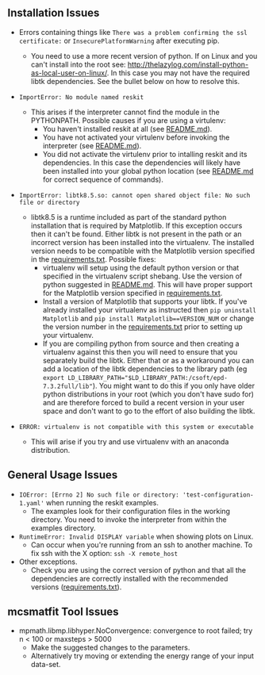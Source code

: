 ## Installation Issues
 - Errors containing things like `There was a problem confirming the ssl certificate:` or `InsecurePlatformWarning` after executing pip.
    - You need to use a more recent version of python. If on Linux and you can't install into the root see: http://thelazylog.com/install-python-as-local-user-on-linux/. In this case you may not have the required libtk dependencies. See the bullet below on how to resolve this.

 - `ImportError: No module named reskit`
   - This arises if the interpreter cannot find the module in the PYTHONPATH. Possible causes if you are using a virtulenv:
     - You haven't installed reskit at all (see [README.md](https://github.com/petersbingham/reskit/blob/master/README.md)).
     - You have not activated your virtulenv before invoking the interpreter (see [README.md](https://github.com/petersbingham/reskit/blob/master/README.md)).
     - You did not activate the virtulenv prior to intalling reskit and its dependencies. In this case the dependencies will likely have been installed into your global python location (see [README.md](https://github.com/petersbingham/reskit/blob/master/README.md) for correct sequence of commands).

  - `ImportError: libtk8.5.so: cannot open shared object file: No such file or directory`
    - libtk8.5 is a runtime included as part of the standard python installation that is required by Matplotlib. If this exception occurs then it can't be found. Either libtk is not present in the path or an incorrect version has been installed into the virtualenv. The installed version needs to be compatible with the Matplotlib version specified in the [requirements.txt](https://github.com/petersbingham/reskit/blob/master/requirements.txt). Possible fixes: 
      - virtualenv will setup using the default python version or that specified in the virtualenv script shebang. Use the version of python suggested in [README.md](https://github.com/petersbingham/reskit/blob/master/README.md). This will have proper support for the Matplotlib version specified in [requirements.txt](https://github.com/petersbingham/reskit/blob/master/requirements.txt).
      - Install a version of Matplotlib that supports your libtk. If you've already installed your virtualenv as instructed then `pip uninstall Matplotlib` and `pip install Matplotlib==VERSION_NUM` or change the version number in the [requirements.txt](https://github.com/petersbingham/reskit/blob/master/requirements.txt) prior to setting up your virtualenv.
      - If you are compiling python from source and then creating a virtualenv against this then you will need to ensure that you separately build the libtk. Either that or as a workaround you can add a location of the libtk dependencies to the library path (eg `export LD_LIBRARY_PATH="$LD_LIBRARY_PATH:/csoft/epd-7.3.2full/lib"`). You might want to do this if you only have older python distributions in your root (which you don't have sudo for) and are therefore forced to build a recent version in your user space and don't want to go to the effort of also building the libtk.

  - `ERROR: virtualenv is not compatible with this system or executable`
    - This will arise if you try and use virtualenv with an anaconda distribution.

## General Usage Issues
  - `IOError: [Errno 2] No such file or directory: 'test-configuration-1.yaml'` when running the reskit examples.
    - The examples look for their configuration files in the working directory. You need to invoke the interpreter from within the examples directory.
  - `RuntimeError: Invalid DISPLAY variable` when showing plots on Linux.
    - Can occur when you're running from an ssh to another machine. To fix ssh with the X option: `ssh -X remote_host`
  - Other exceptions.
    - Check you are using the correct version of python and that all the dependencies are correctly installed with the recommended versions ([requirements.txt](https://github.com/petersbingham/reskit/blob/master/requirements.txt)).
    
## mcsmatfit Tool Issues
  - mpmath.libmp.libhyper.NoConvergence: convergence to root failed; try n < 100 or maxsteps > 5000
    - Make the suggested changes to the parameters.
    - Alternatively try moving or extending the energy range of your input data-set.
